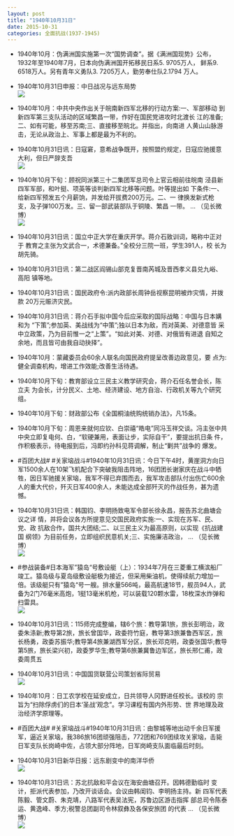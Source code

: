 ```yaml
---
layout: post
title: "1940年10月31日"
date: 2015-10-31
categories: 全面抗战(1937-1945)
---
```


<meta name="referrer" content="no-referrer" />

- 1940年10月：伪满洲国实施第一次“国势调查”。据《满洲国现势》公布， 1932年至1940年7月，日本向伪满洲国开拓移民日系5. 9705万人， 鲜系9. 6518万人。另有青年义勇队3. 7205万人，勤劳奉仕队2.1794 万人。 

- 1940年10月31日申报：中日战况与远东局势 <br/><img src="https://ww2.sinaimg.cn/large/aca367d8jw1exkouyghtuj20pk0xdqni.jpg" />

- 1940年10月：中共中央作出关于皖南新四军北移的行动方案:一、军部移动 到新四军第三支队活动的区域繁昌一带，作好在国民党进攻时北渡长 江的准备;二、如有可能，移至苏南;三、直接移至皖北。并指出，向南进 人黄山山脉游击，无论从政治上、军事上都是最为不利的。 

- 1940年10月31日讯：日寇窘，意希战争既开，按照盟约规定，日寇应驰援意大利，但日严辞支吾 <br/><img src="https://ww2.sinaimg.cn/large/aca367d8jw1exkn42vvgvj20nn0amtat.jpg" />

- 1940年10月下旬：顾祝同派第三十二集团军总司令上官云相前往皖南 泾县新四军军部，和叶挺、项英等谈判新四军北移等问题。叶等提出如 下条件:一、给新四军预发五个月薪饷，并发给开拔费200万元。二、一 律换发新式枪 支，及子弹100万发。三、留一部武装部队于铜陵、繁昌 一带。 ... （见长微博） <br/><img src="https://ww2.sinaimg.cn/large/aca367d8jw1exkm8tghxij20c80ay3zx.jpg" />

- 1940年10月31日讯：国立中正大学在重庆开学。蒋介石致训词，略称中正对于 教育之主张为文武合一，术德兼备。”全校分三院一班，学生391人，校 长为胡先骑。 

- 1940年10月31日讯：第二战区阎锡山部克复晋南芮城及晋西孝义县兑九峪、高阳 镇等地。 

- 1940年10月31日讯：国民政府令:派内政部长周钟岳视察昆明被炸灾情，并拨款 20万元赈济灾民。 

- 1940年10月31日讯：蒋介石手拟中国今后应采取的国际战略：中国与日本媾和为 “下策”;参加英、美战线为“中策”;独以日本为敌，而对英美、对德意皆 采中立政策，乃为目前惟一之“上策”。“如此对美、对德、对俄皆有进退 自知之余地，而且皆可由我自动抉择”。 

- 1940年10月：蒙藏委员会60余人联名向国民政府提呈改善边政意见，要 点为:健全调查机构，增进工作效能;改善生活待遇。 

- 1940年10月下旬：教育部设立三民主义教学研究会，蒋介石任名誉会长，陈立夫 为会长，计分民义、土地、经济建设、地方自治、行政机关等九个研究组。 

- 1940年10月下旬：财政部公布《全国桐油统购统销办法》，凡15条。 

- 1940年10月下旬：周恩来就何应钦、白崇禧“皓电”同冯玉祥交谈。冯主张中共 中央立即复电何、白，“软硬兼用，表面让步，实际自干”，要提出抗日条 件，作积极表示，待电报到后，冯即约孙科见蒋调解，制止“剿共”战争的 爆发。 

- #百团大战# #关家垴战斗#1940年10月31日讯：今日下午4时，黄崖洞方向日军1500余人在10架飞机配合下突破我阻击阵地，16团团长谢家庆在战斗中牺牲，因日军驰援关家垴，我军不得已弃围而去，我军攻击部队付出伤亡600余人的重大代价，歼灭日军400余人，未能达成全部歼灭的作战任务，甚为遗憾。 

- 1940年10月31日讯：韩国钧、李明扬致电军令部长徐永昌，报告苏北曲塘会议之详 情，并将会议各方所提意见交国民政府实施:一、实现在苏军、民、党、政  抗敌合作，国共大团结;二、以三民主义为最高原则，以实现《抗战建国 纲领》为目前任务，立即组织民意机关;三、实施廉洁政治， ... （见长微博） <br/><img src="https://ww4.sinaimg.cn/large/aca367d8jw1exk4whl90gj20c80cwwg9.jpg" />

- #参战装备#日本海军”猿岛“号敷设艇（上）：1934年7月在三菱重工横滨船厂竣工。猿岛级与夏岛级敷设艇极为接近，但采用柴油机，使得续航力增加一倍。该级艇只有”猿岛“号一艘。排水量566吨，最高航速18节，舰员94人，武备为2门76毫米高炮，1挺13毫米机枪，可以装载120颗水雷，18枚深水炸弹和扫雷具。 <br/><img src="https://ww2.sinaimg.cn/large/aca367d8jw1exk36irytxj20dc04ggly.jpg" />

- 1940年10月31日讯：115师完成整编，辖6个旅：教导第1旅，旅长彭明治，政委朱涤新;教导第2旅，旅长曾国华，政委符竹庭，教导第3旅兼鲁西军区，旅长杨勇，政委苏振华;教导第4旅兼湖西军分区，旅长邓克明，政委张国华;教导第5旅，旅长梁兴初，政委罗华生;教导第6旅兼冀鲁边军区，旅长邢仁甫，政委周贯五 

- 1940年10月31日讯：中国国货联营公司策划省际贸易 <br/><img src="https://ww1.sinaimg.cn/large/aca367d8jw1exk0kakc6qj207x0bjjs5.jpg" />

- 1940年10月：日工农学校在延安成立，日共领导人冈野进任校长。该校的 宗旨为“扫除俘虏们的日本‘圣战’观念”。学习课程有国内外形势、世 界地理及政治经济学原理等。 

- #百团大战# #关家垴战斗#1940年10月31日讯：由黎城等地出动千余日军援军，逼近关家垴，我386旅16团顽强阻击，772团和769团续攻关家垴，击毙日军支队长岗崎中佐，占领大部分阵地，日军岗崎支队面临最后时刻。 

- 1940年10月31日新华日报：远东剧变中的南洋华侨 <br/><img src="https://ww3.sinaimg.cn/large/aca367d8jw1exjyucd6shj212e0hhtf4.jpg" />

- 1940年10月31日讯：苏北抗敌和平会议在海安曲塘召开。因韩德勤临时 变计，拒派代表参加，乃改开谈话会。会议由韩闺钧、李明扬主持。新 四军代表陈毅、管文蔚、朱克靖，八路军代表吴法宪，苏鲁边区游击指挥 部总司令陈泰运、黄逸峰、季方;税警总团副司令林叙彝及各保安旅团 的代表 ... （见长微博） <br/><img src="https://ww3.sinaimg.cn/large/aca367d8jw1exjxyfb9tkj20c80dvq51.jpg" />

